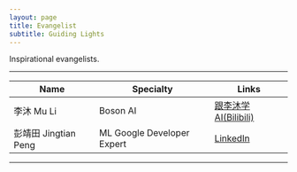 ```yaml
---
layout: page
title: Evangelist
subtitle: Guiding Lights
---
```


Inspirational evangelists.

---

| Name | Specialty | Links |
|------|-----------|---------|
| 李沐 Mu Li | Boson AI | [跟李沐学AI(Bilibili)](https://space.bilibili.com/1567748478) |
| 彭靖田 Jingtian Peng | ML Google Developer Expert | [LinkedIn](https://cn.linkedin.com/in/jingtianp) |

---

<!-- | Alex Johnson | Education | [LinkedIn](https://www.linkedin.com/in/alexjohnson) | -->
